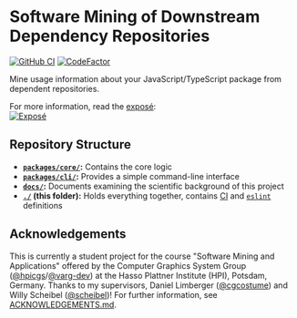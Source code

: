 # Software Mining of Downstream Dependency Repositories

[![GitHub CI](https://img.shields.io/github/checks-status/LinqLover/downstream-repository-mining/master)](https://github.com/LinqLover/downstream-repository-mining/actions/workflows/test.yml)
[![CodeFactor](https://www.codefactor.io/repository/github/linqlover/downstream-repository-mining/badge)](https://www.codefactor.io/repository/github/linqlover/downstream-repository-mining)

Mine usage information about your JavaScript/TypeScript package from dependent repositories.

For more information, read the [exposé](./docs/exposé.md):  
[![Exposé](https://github.com/LinqLover/downstream-repository-mining/actions/workflows/expos%C3%A9.yml/badge.svg?branch=master)](https://github.com/LinqLover/downstream-repository-mining/actions/workflows/exposé.yml?query=branch%3Amaster)

## Repository Structure

- **[`packages/core/`](./packages/core):** Contains the core logic
- **[`packages/cli/`](./packages/cli):** Provides a simple command-line interface
- **[`docs/`](./docs):** Documents examining the scientific background of this project
- **[`./`](./) (this folder):** Holds everything together, contains [CI](./github) and [`eslint`](./.eslintrc) definitions

## Acknowledgements

This is currently a student project for the course "Software Mining and Applications" offered by the Computer Graphics System Group ([@hpicgs](https://github.com/hpicgs)/[@varg-dev](https://github.com/varg-dev)) at the Hasso Plattner Institute (HPI), Potsdam, Germany.
Thanks to my supervisors, Daniel Limberger ([@cgcostume](https://github.com/cgcostume)) and Willy Scheibel ([@scheibel](https://github.com/scheibel))!
For further information, see [ACKNOWLEDGEMENTS.md](./ACKNOWLEDGEMENTS.md).
